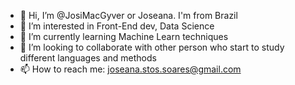 - 👋 Hi, I’m @JosiMacGyver or Joseana. I'm from Brazil
- 👀 I’m interested in Front-End dev, Data Science
- 🌱 I’m currently learning Machine Learn techniques
- 💞️ I’m looking to collaborate with other person who start to study different languages and methods
- 📫 How to reach me: joseana.stos.soares@gmail.com

<!---
JosiMacGyver/Joseana is a ✨ special ✨ repository because its `README.md` (this file) appears on your GitHub profile.
You can click the Preview link to take a look at your changes.
--->
